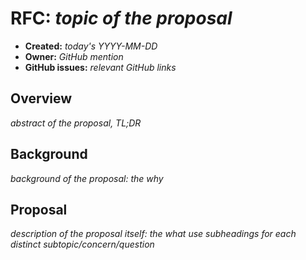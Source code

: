 # RFC: *topic of the proposal*

- **Created:** *today's YYYY-MM-DD*
- **Owner:** *GitHub mention*
- **GitHub issues:** *relevant GitHub links*

## Overview

*abstract of the proposal, TL;DR*

## Background

*background of the proposal: the why*

## Proposal

*description of the proposal itself: the what*
*use subheadings for each distinct subtopic/concern/question*
